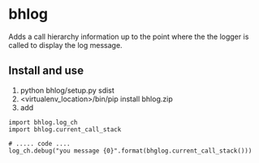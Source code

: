 bhlog
=====

Adds a call hierarchy information up to the point where the the logger is called to display the log message.

Install and use
---------------

1. python bhlog/setup.py sdist
2. <virtualenv_location>/bin/pip install bhlog.zip 
3. add 

```
import bhlog.log_ch
import bhlog.current_call_stack

# ..... code ....
log_ch.debug("you message {0}".format(bhglog.current_call_stack()))
